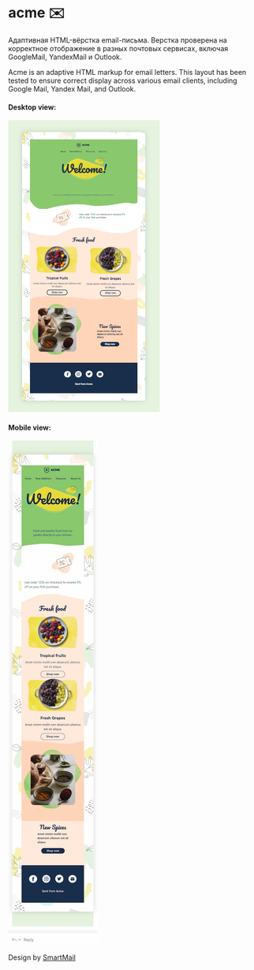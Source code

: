 # acme ✉️
Адаптивная HTML-вёрстка email-письма. Верстка проверена на корректное отображение в разных почтовых сервисах, включая GoogleMail, YandexMail и Outlook.

Acme is an adaptive HTML markup for email letters. This layout has been tested to ensure correct display across various email clients, including Google Mail, Yandex Mail, and Outlook.

#### Desktop view:
![Desktop view](https://github.com/nomadcharm/acme/blob/main/img/acme-desktop-screen.png)

#### Mobile view:
![Mobile view](https://github.com/nomadcharm/acme/blob/main/img/acme-mobile-screen.jpg)

Design by [SmartMail][1]

[1]:https://www.figma.com/@smartrmail
